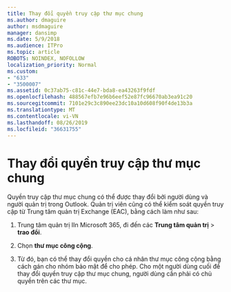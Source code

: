 ```yaml
---
title: Thay đổi quyền truy cập thư mục chung
ms.author: dmaguire
author: msdmaguire
manager: dansimp
ms.date: 5/9/2018
ms.audience: ITPro
ms.topic: article
ROBOTS: NOINDEX, NOFOLLOW
localization_priority: Normal
ms.custom:
- "633"
- "3500007"
ms.assetid: 0c37ab75-c81c-44e7-bda8-ea43263f9fdf
ms.openlocfilehash: 488567efb7e96b6eef52e87fc96670ab3ea91c20
ms.sourcegitcommit: 7101e29c3c890ee23dc10a10d608f90f4de13b3a
ms.translationtype: MT
ms.contentlocale: vi-VN
ms.lasthandoff: 08/26/2019
ms.locfileid: "36631755"
---
```

# <a name="changing-public-folder-permissions"></a>Thay đổi quyền truy cập thư mục chung

Quyền truy cập thư mục chung có thể được thay đổi bởi người dùng và người quản trị trong Outlook. Quản trị viên cũng có thể kiểm soát quyền truy cập từ Trung tâm quản trị Exchange (EAC), bằng cách làm như sau:
  
1. Trung tâm quản trị IIn Microsoft 365, đi đến các **Trung tâm quản trị** \> **trao đổi**.

2. Chọn **thư mục công cộng**.

3. Từ đó, bạn có thể thay đổi quyền cho cá nhân thư mục công cộng bằng cách gán cho nhóm bảo mật để cho phép. Cho một người dùng cuối để thay đổi quyền truy cập thư mục chung, người dùng cần phải có chủ quyền trên các thư mục.
